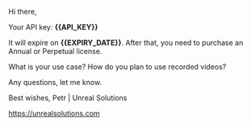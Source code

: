 Hi there,

Your API key: **{{API_KEY}}**

It will expire on **{{EXPIRY_DATE}}**. After that, you need to purchase an Annual or Perpetual license.

What is your use case? How do you plan to use recorded videos?

Any questions, let me know.

Best wishes,
Petr | Unreal Solutions

https://unrealsolutions.com